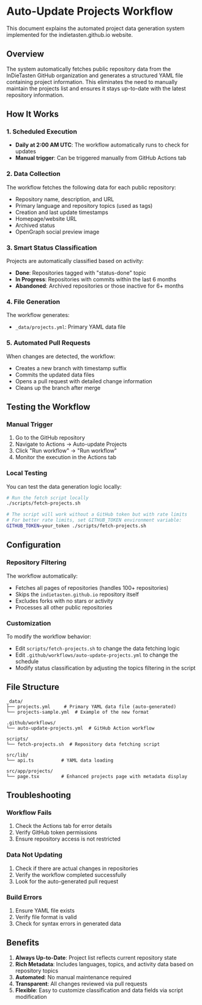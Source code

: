 # Auto-Update Projects Workflow

This document explains the automated project data generation system implemented for the indietasten.github.io website.

## Overview

The system automatically fetches public repository data from the InDieTasten GitHub organization and generates a structured YAML file containing project information. This eliminates the need to manually maintain the projects list and ensures it stays up-to-date with the latest repository information.

## How It Works

### 1. Scheduled Execution
- **Daily at 2:00 AM UTC**: The workflow automatically runs to check for updates
- **Manual trigger**: Can be triggered manually from GitHub Actions tab

### 2. Data Collection
The workflow fetches the following data for each public repository:
- Repository name, description, and URL
- Primary language and repository topics (used as tags)
- Creation and last update timestamps
- Homepage/website URL
- Archived status
- OpenGraph social preview image

### 3. Smart Status Classification
Projects are automatically classified based on activity:
- **Done**: Repositories tagged with "status-done" topic
- **In Progress**: Repositories with commits within the last 6 months
- **Abandoned**: Archived repositories or those inactive for 6+ months

### 4. File Generation
The workflow generates:
- `_data/projects.yml`: Primary YAML data file

### 5. Automated Pull Requests
When changes are detected, the workflow:
- Creates a new branch with timestamp suffix
- Commits the updated data files
- Opens a pull request with detailed change information
- Cleans up the branch after merge

## Testing the Workflow

### Manual Trigger
1. Go to the GitHub repository
2. Navigate to Actions → Auto-update Projects
3. Click "Run workflow" → "Run workflow"
4. Monitor the execution in the Actions tab

### Local Testing
You can test the data generation logic locally:

```bash
# Run the fetch script locally
./scripts/fetch-projects.sh

# The script will work without a GitHub token but with rate limits
# For better rate limits, set GITHUB_TOKEN environment variable:
GITHUB_TOKEN=your_token ./scripts/fetch-projects.sh
```

## Configuration

### Repository Filtering
The workflow automatically:
- Fetches all pages of repositories (handles 100+ repositories)
- Skips the `indietasten.github.io` repository itself
- Excludes forks with no stars or activity
- Processes all other public repositories

### Customization
To modify the workflow behavior:
- Edit `scripts/fetch-projects.sh` to change the data fetching logic
- Edit `.github/workflows/auto-update-projects.yml` to change the schedule
- Modify status classification by adjusting the topics filtering in the script

## File Structure

```
_data/
├── projects.yml     # Primary YAML data file (auto-generated)
└── projects-sample.yml  # Example of the new format

.github/workflows/
└── auto-update-projects.yml  # GitHub Action workflow

scripts/
└── fetch-projects.sh  # Repository data fetching script

src/lib/
└── api.ts          # YAML data loading

src/app/projects/
└── page.tsx        # Enhanced projects page with metadata display
```

## Troubleshooting

### Workflow Fails
1. Check the Actions tab for error details
2. Verify GitHub token permissions
3. Ensure repository access is not restricted

### Data Not Updating
1. Check if there are actual changes in repositories
2. Verify the workflow completed successfully
3. Look for the auto-generated pull request

### Build Errors
1. Ensure YAML file exists
2. Verify file format is valid
3. Check for syntax errors in generated data

## Benefits

1. **Always Up-to-Date**: Project list reflects current repository state
2. **Rich Metadata**: Includes languages, topics, and activity data based on repository topics
3. **Automated**: No manual maintenance required
4. **Transparent**: All changes reviewed via pull requests
5. **Flexible**: Easy to customize classification and data fields via script modification